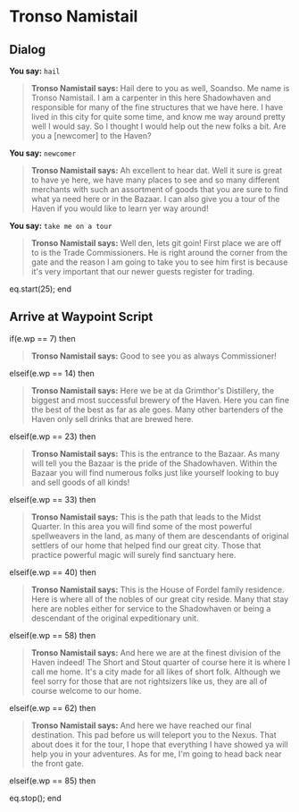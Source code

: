 # Tronso Namistail


## Dialog

**You say:** `hail`



>**Tronso Namistail says:** Hail dere to you as well, Soandso. Me name is Tronso Namistail. I am a carpenter in this here Shadowhaven and responsible for many of the fine structures that we have here. I have lived in this city for quite some time, and know me way around pretty well I would say. So I thought I would help out the new folks a bit. Are you a [newcomer] to the Haven?

**You say:** `newcomer`



>**Tronso Namistail says:** Ah excellent to hear dat. Well it sure is great to have ye here, we have many places to see and so many different merchants with such an assortment of goods that you are sure to find what ya need here or in the Bazaar. I can also give you a tour of the Haven if you would like to learn yer way around!

**You say:** `take me on a tour`



>**Tronso Namistail says:** Well den, lets git goin! First place we are off to is the Trade Commissioners. He is right around the corner from the gate and the reason I am going to take you to see him first is because it's very important that our newer guests register for trading.


eq.start(25);
end



## Arrive at Waypoint Script

if(e.wp == 7) then


>**Tronso Namistail says:** Good to see you as always Commissioner!

elseif(e.wp == 14) then


>**Tronso Namistail says:** Here we be at da Grimthor's Distillery, the biggest and most successful brewery of the Haven. Here you can fine the best of the best as far as ale goes. Many other bartenders of the Haven only sell drinks that are brewed here.

elseif(e.wp == 23) then


>**Tronso Namistail says:** This is the entrance to the Bazaar. As many will tell you the Bazaar is the pride of the Shadowhaven. Within the Bazaar you will find numerous folks just like yourself looking to buy and sell goods of all kinds!

elseif(e.wp == 33) then


>**Tronso Namistail says:** This is the path that leads to the Midst Quarter. In this area you will find some of the most powerful spellweavers in the land, as many of them are descendants of original settlers of our home that helped find our great city. Those that practice powerful magic will surely find sanctuary here.

elseif(e.wp == 40) then


>**Tronso Namistail says:** This is the House of Fordel family residence. Here is where all of the nobles of our great city reside. Many that stay here are nobles either for service to the Shadowhaven or being a descendant of the original expeditionary unit.

elseif(e.wp == 58) then


>**Tronso Namistail says:** And here we are at the finest division of the Haven indeed! The Short and Stout quarter of course here it is where I call me home. It's a city made for all likes of short folk. Although we feel sorry for those that are not rightsizers like us, they are all of course welcome to our home.

elseif(e.wp == 62) then


>**Tronso Namistail says:** And here we have reached our final destination. This pad before us will teleport you to the Nexus. That about does it for the tour, I hope that everything I have showed ya will help you in your adventures. As for me, I'm going to head back near the front gate.

elseif(e.wp == 85) then


eq.stop();
end
